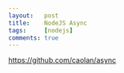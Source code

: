```yaml
---
layout:   post
title:    NodeJS Async
tags:     [nodejs]
comments: true
---
```


https://github.com/caolan/async
